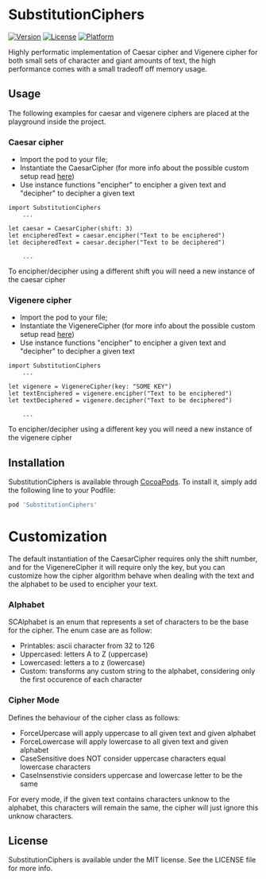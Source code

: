 # SubstitutionCiphers
[![Version](https://img.shields.io/cocoapods/v/SubstitutionCiphers.svg?style=flat)](https://cocoapods.org/pods/SubstitutionCiphers)
[![License](https://img.shields.io/cocoapods/l/SubstitutionCiphers.svg?style=flat)](https://cocoapods.org/pods/SubstitutionCiphers)
[![Platform](https://img.shields.io/cocoapods/p/SubstitutionCiphers.svg?style=flat)](https://cocoapods.org/pods/SubstitutionCiphers)

Highly performatic implementation of Caesar cipher and Vigenere cipher for both small sets of character and giant amounts of text, the high performance comes with a small tradeoff off memory usage. 

## Usage
The following examples for caesar and vigenere ciphers are placed at the playground inside the project. 

### Caesar cipher
- Import the pod to your file;
- Instantiate the CaesarCipher (for more info about the possible custom setup read [here](#Customization))
- Use instance functions "encipher" to encipher a given text and "decipher" to decipher a given text

```
import SubstitutionCiphers
    ...

let caesar = CaesarCipher(shift: 3)
let encipheredText = caesar.encipher("Text to be enciphered")
let decipheredText = caesar.decipher("Text to be deciphered")

    ...
```

To encipher/decipher using a different shift you will need a new instance of the caesar cipher

### Vigenere cipher
- Import the pod to your file;
- Instantiate the VigenereCipher (for more info about the possible custom setup read [here](#Customization))
- Use instance functions "encipher" to encipher a given text and "decipher" to decipher a given text

```
import SubstitutionCiphers
    ...

let vigenere = VigenereCipher(key: "SOME KEY")
let textEnciphered = vigenere.encipher("Text to be enciphered")
let textDeciphered = vigenere.decipher("Text to be deciphered")

    ...
```

To encipher/decipher using a different key you will need a new instance of the vigenere cipher


<!--## Example-->
<!--To run the example project, clone the repo, and run `pod install` from the Example directory first.-->

## Installation

SubstitutionCiphers is available through [CocoaPods](https://cocoapods.org). To install
it, simply add the following line to your Podfile:

```ruby
pod 'SubstitutionCiphers'
```

# Customization
The default instantiation of the CaesarCipher requires only the shift number, and for the VigenereCipher it will require only the key, but you can customize how the cipher algorithm behave when dealing with the text and the alphabet to be used to encipher your text. 

### Alphabet
SCAlphabet is an enum that represents a set of characters to be the base for the cipher. The enum case are as follow: 
- Printables: ascii character from 32 to 126
- Uppercased: letters A to Z (uppercase)
- Lowercased: letters a to z (lowercase)
- Custom: transforms any custom string to the alphabet, considering only the first occurence of each character

### Cipher Mode
Defines the behaviour of the cipher class as follows:
- ForceUpercase will apply uppercase to all given text and given alphabet
- ForceLowercase will apply lowercase to all given text and given alphabet
- CaseSensitive does NOT consider uppercase characters equal lowercase characters
- CaseInsenstivie considers uppercase and lowercase letter to be the same

For every mode, if the given text contains characters unknow to the alphabet, this characters will remain the same, the cipher will just ignore this unknow characters.  

## License

SubstitutionCiphers is available under the MIT license. See the LICENSE file for more info.
